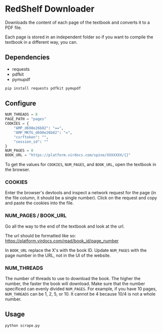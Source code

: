 # RedShelf Downloader

Downloads the content of each page of the textbook and converts it to a PDF file.

Each page is stored in an independent folder so if you want to compile the textbook in a different way, you can.

## Dependencies

- requests
- pdfkit
- pymupdf

```sh
pip install requests pdfkit pymupdf
```

## Configure

```py
NUM_THREADS = 8
PAGE_PATH = "pages"
COOKIES = {
    "AMP_d698e26b82": "==",
    "AMP_MKTG_d698e26b82": "=",
    "csrftoken": "",
    "session_id": ""
}
NUM_PAGES = 0
BOOK_URL = "https://platform.virdocs.com/spine/XXXXXXX/{}"
```

To get the values for `COOKIES`, `NUM_PAGES`, and `BOOK_URL`, open the textbook in the browser.

### COOKIES

Enter the browser's devtools and inspect a network request for the page (in the file column, it should be a single number). Click on the request and copy and paste the cookies into the file.

### NUM_PAGES / BOOK_URL

Go all the way to the end of the textbook and look at the url.

The url should be formatted like so:
https://platform.virdocs.com/read/book_id/page_number

In `BOOK_URL` replace the X's with the book ID. Update `NUM_PAGES` with the page number in the URL, not in the UI of the website.

### NUM_THREADS

The number of threads to use to download the book. The higher the number, the faster the book will download. Make sure that the number specificed can evenly divided `NUM_PAGES`. For example, if you have 10 pages, `NUM_THREADS` can be 1, 2, 5, or 10. It cannot be 4 because 10/4 is not a whole number.

## Usage

```sh
python scrape.py
```
